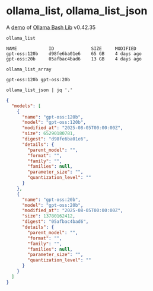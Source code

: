 # ollama_list, ollama_list_json

A [demo](../README.md#demos) of [Ollama Bash Lib](https://github.com/attogram/ollama-bash-lib) v0.42.35

```
ollama_list
```
```
NAME            ID              SIZE     MODIFIED   
gpt-oss:120b    d98fe6ba01e6    65 GB    4 days ago    
gpt-oss:20b     05afbac4bad6    13 GB    4 days ago    
```

```
ollama_list_array
```
```
gpt-oss:120b gpt-oss:20b
```

```
ollama_list_json | jq '.'
```
```json
{
  "models": [
    {
      "name": "gpt-oss:120b",
      "model": "gpt-oss:120b",
      "modified_at": "2025-08-05T00:00:00Z",
      "size": 65290180781,
      "digest": "d98fe6ba01e6",
      "details": {
        "parent_model": "",
        "format": "",
        "family": "",
        "families": null,
        "parameter_size": "",
        "quantization_level": ""
      }
    },
    {
      "name": "gpt-oss:20b",
      "model": "gpt-oss:20b",
      "modified_at": "2025-08-05T00:00:00Z",
      "size": 13780162412,
      "digest": "05afbac4bad6",
      "details": {
        "parent_model": "",
        "format": "",
        "family": "",
        "families": null,
        "parameter_size": "",
        "quantization_level": ""
      }
    }
  ]
}
```
